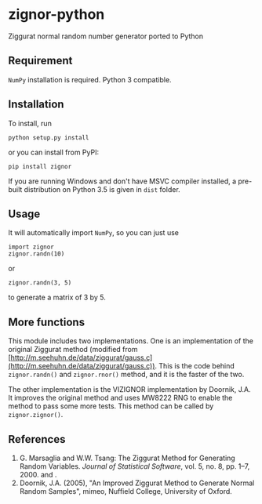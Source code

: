 # zignor-python
Ziggurat normal random number generator ported to Python

## Requirement

`NumPy` installation is required. Python 3 compatible.

## Installation

To install, run 

`python setup.py install`

or you can install from PyPI:

`pip install zignor`

If you are running Windows and don't have MSVC compiler installed, a pre-built distribution on Python 3.5 is given in `dist` folder.

## Usage

It will automatically import `NumPy`, so you can just use

```
import zignor
zignor.randn(10)
```
or
```
zignor.randn(3, 5)
```

to generate a matrix of 3 by 5.

## More functions

This module includes two implementations. One is an implementation of the original Ziggurat method (modified from [http://m.seehuhn.de/data/ziggurat/gauss.c](http://m.seehuhn.de/data/ziggurat/gauss.c)). This is the code behind `zignor.randn()` and `zignor.rnor()` method, and it is the faster of the two.

The other implementation is the VIZIGNOR implementation by Doornik, J.A. It improves the original method and uses MW8222 RNG to enable the method to pass some more tests. This method can be called by `zignor.zignor()`.

## References
1. G. Marsaglia and W.W. Tsang: The Ziggurat Method for Generating Random Variables. *Journal of Statistical Software*, vol. 5, no. 8, pp. 1–7, 2000. and .
2. Doornik, J.A. (2005), "An Improved Ziggurat Method to Generate Normal Random Samples", mimeo, Nuffield College, University of Oxford.



